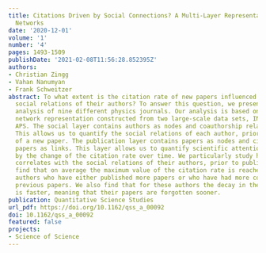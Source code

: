 ```yaml
---
title: Citations Driven by Social Connections? A Multi-Layer Representation of Coauthorship
  Networks
date: '2020-12-01'
volume: '1'
number: '4'
pages: 1493-1509
publishDate: '2021-02-08T11:56:28.852395Z'
authors:
- Christian Zingg
- Vahan Nanumyan
- Frank Schweitzer
abstract: To what extent is the citation rate of new papers influenced by the past
  social relations of their authors? To answer this question, we present a data-driven
  analysis of nine different physics journals. Our analysis is based on a two-layer
  network representation constructed from two large-scale data sets, INSPIREHEP and
  APS. The social layer contains authors as nodes and coauthorship relations as links.
  This allows us to quantify the social relations of each author, prior to the publication
  of a new paper. The publication layer contains papers as nodes and citations between
  papers as links. This layer allows us to quantify scientific attention as measured
  by the change of the citation rate over time. We particularly study how this change
  correlates with the social relations of their authors, prior to publication. We
  find that on average the maximum value of the citation rate is reached sooner for
  authors who have either published more papers or who have had more coauthors in
  previous papers. We also find that for these authors the decay in the citation rate
  is faster, meaning that their papers are forgotten sooner.
publication: Quantitative Science Studies
url_pdf: https://doi.org/10.1162/qss_a_00092
doi: 10.1162/qss_a_00092
featured: false
projects:
- Science of Science
---
```

